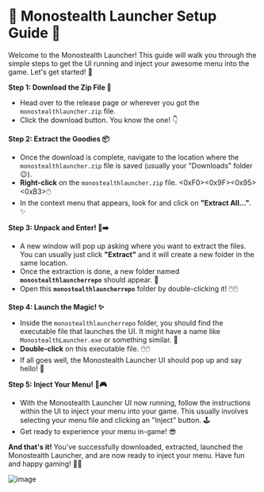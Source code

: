 # 🚀 Monostealth Launcher Setup Guide 🚀

Welcome to the Monostealth Launcher! This guide will walk you through the simple steps to get the UI running and inject your awesome menu into the game. Let's get started! 🎉

**Step 1: Download the Zip File 💾**

* Head over to the release page or wherever you got the `monostealthlauncher.zip` file.
* Click the download button. You know the one! 👇

**Step 2: Extract the Goodies 📦**

* Once the download is complete, navigate to the location where the `monostealthlauncher.zip` file is saved (usually your "Downloads" folder 😉).
* **Right-click** on the `monostealthlauncher.zip` file. <0xF0><0x9F><0x95><0xB3>️🖱️
* In the context menu that appears, look for and click on **"Extract All..."**. ✨

**Step 3: Unpack and Enter! 📂➡️**

* A new window will pop up asking where you want to extract the files. You can usually just click **"Extract"** and it will create a new folder in the same location.
* Once the extraction is done, a new folder named **`monostealthlauncherrepo`** should appear. 📂
* Open this **`monostealthlauncherrepo`** folder by double-clicking it! 🖱️🖱️

**Step 4: Launch the Magic! ✨**

* Inside the `monostealthlauncherrepo` folder, you should find the executable file that launches the UI. It might have a name like `MonostealthLauncher.exe` or something similar. 🤔
* **Double-click** on this executable file. 🖱️🖱️
* If all goes well, the Monostealth Launcher UI should pop up and say hello! 👋

**Step 5: Inject Your Menu! 💉🎮**

* With the Monostealth Launcher UI now running, follow the instructions within the UI to inject your menu into your game. This usually involves selecting your menu file and clicking an "Inject" button. 🕹️
* Get ready to experience your menu in-game! 😎

**And that's it!** You've successfully downloaded, extracted, launched the Monostealth Launcher, and are now ready to inject your menu. Have fun and happy gaming! 🚀👾





![image](https://github.com/user-attachments/assets/e7b762f4-6dd6-466e-8afd-d06c6adebbb2)
